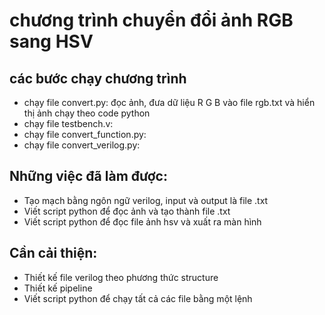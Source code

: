 # chương trình chuyển đổi ảnh RGB sang HSV
## các bước chạy chương trình
* chạy file convert.py: đọc ảnh, đưa dữ liệu R G B vào file rgb.txt và hiển thị ảnh chạy theo code python
* chạy file testbench.v: 
* chạy file convert_function.py:
* chạy file convert_verilog.py:
## Những việc đã làm được:
* Tạo mạch bằng ngôn ngữ verilog, input và output là file .txt
* Viết script python để đọc ảnh và tạo thành file .txt
* Viết script python để đọc file ảnh hsv và xuất ra màn hình
## Cần cải thiện:
* Thiết kế file verilog theo phương thức structure
* Thiết kế pipeline
* Viết script python để chạy tất cả các file bằng một lệnh
